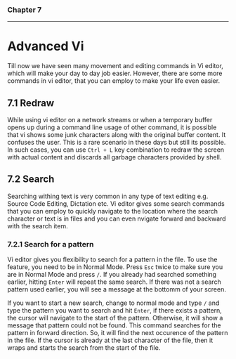 
### Chapter 7 
-------------

Advanced Vi
===========

Till now we have seen many movement and editing commands in Vi editor, which will make your day to day job easier. However, there are some more commands in vi editor, that you can employ to make your life  even easier.


7.1 Redraw
-----------

While using vi editor on a network streams or when a temporary buffer opens up during a command line usage of other command, it is possible that vi shows some junk characters along with the original buffer content. It confuses the user. This is a rare scenario in these days but still its possible. In such cases, you can use `Ctrl + L` key combination to redraw the screen with actual content and discards all garbage characters provided by shell.

7.2 Search
-----------

Searching withing text is very common in any type of text editing e.g. Source Code Editing, Dictation etc. Vi editor gives some search commands that you can employ to quickly navigate to the location where the search character or text is in files and you can even nvigate forward and backward with the search item.

### 7.2.1 Search for a pattern
Vi editor gives you flexibility to search for a pattern in the file. To use the feature, you need to be in Normal Mode. Press `Esc` twice to make sure you are in Normal Mode and press `/`. If you already had searched something earlier, hitting `Enter` will repeat the same search. If there was not a search pattern used earlier, you will see a message at the bottomm of your screen.  

If you want to start a new search, change to normal mode and type `/` and type the pattern you want to search and hit `Enter`, if there exists a pattern, the cursor will navigate to the start of the pattern. Otherwise, it will show a message that pattern could not be found. This command searches for the pattern in forward direction. So, it will find the next occurence of the pattern in the file. If the cursor is already at the last character of the file, then it wraps and starts the search from the start of the file. 
